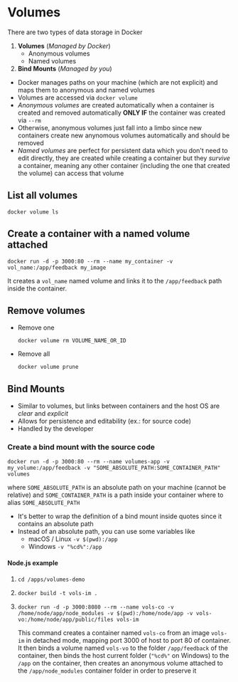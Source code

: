 # Volumes

There are two types of data storage in Docker

1. **Volumes** (*Managed by Docker*)
   - Anonymous volumes
   - Named volumes
2. **Bind Mounts** (*Managed by you*)

- Docker manages paths on your machine (which are not explicit) and maps them to anonymous and named volumes
- Volumes are accessed via `docker volume`
- *Anonymous volumes* are created automatically when a container is created and removed automatically **ONLY IF** the container was created via `--rm`
- Otherwise, anonymous volumes just fall into a limbo since new containers create new anynomous volumes automatically and should be removed
- *Named volumes* are perfect for persistent data which you don't need to edit directly, they are created while creating a container but they *survive* a container, meaning any other container (including the one that created the volume) can access that volume

## List all volumes

`docker volume ls`

## Create a container with a named volume attached

`docker run -d -p 3000:80 --rm --name my_container -v vol_name:/app/feedback my_image`

It creates a `vol_name` named volume and links it to the `/app/feedback` path inside the container.

## Remove volumes

- Remove one
  ```
  docker volume rm VOLUME_NAME_OR_ID
  ```
- Remove all
  ```
  docker volume prune
  ```

## Bind Mounts

- Similar to volumes, but links between containers and the host OS are *clear* and *explicit*
- Allows for persistence and editability (ex.: for source code)
- Handled by the developer

### Create a bind mount with the source code

```
docker run -d -p 3000:80 --rm --name volumes-app -v my_volume:/app/feedback -v "SOME_ABSOLUTE_PATH:SOME_CONTAINER_PATH" volumes
```

where `SOME_ABSOLUTE_PATH` is an absolute path on your machine (cannot be relative) and `SOME_CONTAINER_PATH` is a path inside your container where to alias `SOME_ABSOLUTE_PATH`

- It's better to wrap the definition of a bind mount inside quotes since it contains an absolute path
- Instead of an absolute path, you can use some variables like
  - macOS / Linux `-v $(pwd):/app`
  - Windows `-v "%cd%":/app`

#### Node.js example

1. ```
   cd /apps/volumes-demo
   ```
2. ```
   docker build -t vols-im .
   ```
3. ```
   docker run -d -p 3000:8080 --rm --name vols-co -v /home/node/app/node_modules -v $(pwd):/home/node/app -v vols-vo:/home/node/app/public/files vols-im
   ```
   This command creates a container named `vols-co` from an image `vols-im` in detached mode, mapping port 3000 of host to port 80 of container. It then binds a volume named `vols-vo` to the folder `/app/feedback` of the container, then binds the host current folder (`"%cd%"` on Windows) to the `/app` on the container, then creates an anonymous volume attached to the `/app/node_modules` container folder in order to preserve it
